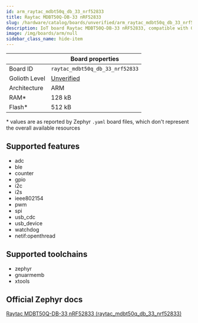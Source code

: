 ```yaml
---
id: arm_raytac_mdbt50q_db_33_nrf52833
title: Raytac MDBT50Q-DB-33 nRF52833
slug: /hardware/catalog/boards/unverified/arm_raytac_mdbt50q_db_33_nrf52833
description: IoT board Raytac MDBT50Q-DB-33 nRF52833, compatible with Golioth at unverified level.
image: /img/boards/arm/null
sidebar_class_name: hide-item
---
```


[//]: # (This is an auto-generated file, do not edit! Changes to it will be lost upon re-generation)



|                | Board properties     |
| -------------  | -------------------- |
| Board ID       | `raytac_mdbt50q_db_33_nrf52833` |
| Golioth Level  | [Unverified](/hardware#unverified-boards) |
| Architecture   | ARM |
| RAM*           | 128 kB |
| Flash*         | 512 kB |

\* values are as reported by Zephyr `.yaml` board files, which don't represent the overall available resources



## Supported features

* adc
* ble
* counter
* gpio
* i2c
* i2s
* ieee802154
* pwm
* spi
* usb_cdc
* usb_device
* watchdog
* netif:openthread

## Supported toolchains

* zephyr
* gnuarmemb
* xtools

## Official Zephyr docs

[Raytac MDBT50Q-DB-33 nRF52833 (raytac_mdbt50q_db_33_nrf52833)](https://docs.zephyrproject.org/latest/boards/arm/raytac_mdbt50q_db_33_nrf52833/doc/index.html)
